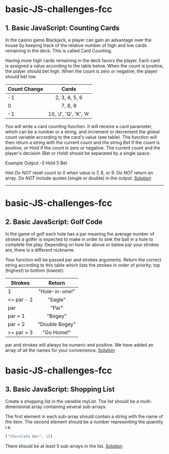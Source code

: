 # basic-JS-challenges-fcc
## 1.  Basic JavaScript: Counting Cards
In the casino game Blackjack, a player can gain an advantage over the house by keeping track of the relative number of high and low cards remaining in the deck. This is called Card Counting.

Having more high cards remaining in the deck favors the player. Each card is assigned a value according to the table below. When the count is positive, the player should bet high. When the count is zero or negative, the player should bet low.


| Count Change        | Cards          
| ------------- |:-------------:        |
| -1            | 2, 3, 4, 5, 6         |
|  0            | 7, 8, 9               |  
| -1            | 10, 'J', 'Q', 'K', 'A'|

You will write a card counting function. It will receive a card parameter, which can be a number or a string, and increment or decrement the global count variable according to the card's value (see table). The function will then return a string with the current count and the string Bet if the count is positive, or Hold if the count is zero or negative. The current count and the player's decision (Bet or Hold) should be separated by a single space.

Example Output
-3 Hold
5 Bet

Hint
*Do NOT* reset count to 0 when value is 7, 8, or 9.
*Do NOT* return an array.
*Do NOT* include quotes (single or double) in the output.
[Solution](https://github.com/mesfint/basic-JS-challenges-fcc)

___
# basic-JS-challenges-fcc
## 2.  Basic JavaScript: Golf Code
In the game of golf each hole has a par meaning the average number of strokes a golfer is expected to make in order to sink the ball in a hole to complete the play. Depending on how far above or below par your strokes are, there is a different nickname.

Your function will be passed par and strokes arguments. Return the correct string according to this table which lists the strokes in order of priority; top (highest) to bottom (lowest):


| Strokes        | Return          
| -------------  |:-------------:        |
| 1           	 | "Hole-in-one!"        |
|  <= par - 2    | "Eagle"               |  
| par	         | "Par"		 |
| par + 1	 | "Bogey"               |  
| par + 2        | "Double Bogey"	 |
|>= par + 3      | "Go Home!"		 |

par and strokes will always be numeric and positive. We have added an array of all the names for your convenience.
[Solution](https://github.com/mesfint/basic-JS-challenges-fcc)

# basic-JS-challenges-fcc
## 3.  Basic JavaScript: Shopping List
Create a shopping list in the variable myList. The list should be a multi-dimensional array containing several sub-arrays.

The first element in each sub-array should contain a string with the name of the item. The second element should be a number representing the quantity i.e.
```javascript
["Chocolate Bar", 15]
```
There should be at least 5 sub-arrays in the list.
[Solution](https://github.com/mesfint/basic-JS-challenges-fcc)
